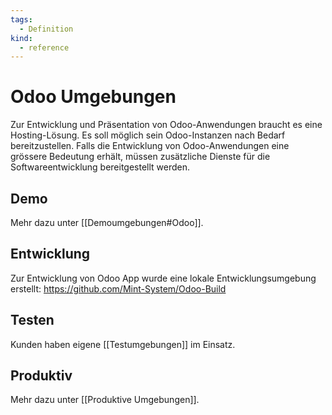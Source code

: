 ```yaml
---
tags:
  - Definition
kind:
  - reference
---
```


# Odoo Umgebungen

Zur Entwicklung und Präsentation von Odoo-Anwendungen braucht es eine Hosting-Lösung. Es soll möglich sein Odoo-Instanzen nach Bedarf bereitzustellen.
Falls die Entwicklung von Odoo-Anwendungen eine grössere Bedeutung erhält, müssen zusätzliche Dienste für die Softwareentwicklung bereitgestellt werden.

## Demo

Mehr dazu unter [[Demoumgebungen#Odoo]].

## Entwicklung

Zur Entwicklung von Odoo App wurde eine lokale Entwicklungsumgebung erstellt: <https://github.com/Mint-System/Odoo-Build>

## Testen

Kunden haben eigene [[Testumgebungen]] im Einsatz.

## Produktiv

Mehr dazu unter [[Produktive Umgebungen]].
